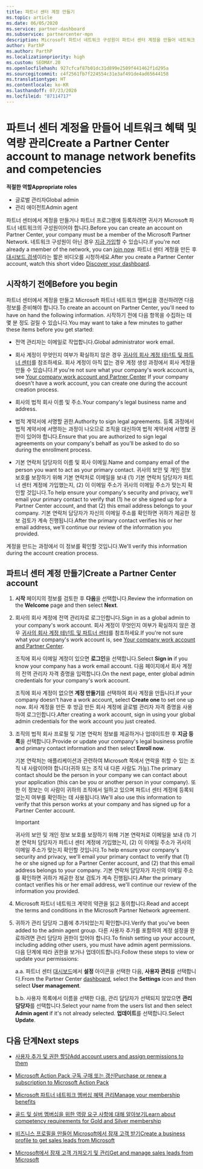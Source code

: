 ```yaml
---
title: 파트너 센터 계정 만들기
ms.topic: article
ms.date: 06/05/2020
ms.service: partner-dashboard
ms.subservice: partnercenter-mpn
description: Microsoft 파트너 네트워크 구성원이 파트너 센터 계정을 만들어 네트워크 혜택 및 역량을 관리하는 방법에 대해 알아봅니다.
author: ParthP
ms.author: ParthP
ms.localizationpriority: high
ms.custom: SEOMAY.20
ms.openlocfilehash: 927cfcaf87b01dc31d899e2509f441462f1d295a
ms.sourcegitcommit: c4f2561fb7f224554c31e3af491de4ad65644158
ms.translationtype: HT
ms.contentlocale: ko-KR
ms.lasthandoff: 07/23/2020
ms.locfileid: "87114717"
---
```

# <a name="create-a-partner-center-account-to-manage-network-benefits-and-competencies"></a><span data-ttu-id="01fb0-103">파트너 센터 계정을 만들어 네트워크 혜택 및 역량 관리</span><span class="sxs-lookup"><span data-stu-id="01fb0-103">Create a Partner Center account to manage network benefits and competencies</span></span>

<span data-ttu-id="01fb0-104">**적절한 역할**</span><span class="sxs-lookup"><span data-stu-id="01fb0-104">**Appropriate roles**</span></span>

- <span data-ttu-id="01fb0-105">글로벌 관리자</span><span class="sxs-lookup"><span data-stu-id="01fb0-105">Global admin</span></span>
- <span data-ttu-id="01fb0-106">관리 에이전트</span><span class="sxs-lookup"><span data-stu-id="01fb0-106">Admin agent</span></span>

<span data-ttu-id="01fb0-107">파트너 센터에서 계정을 만들거나 파트너 프로그램에 등록하려면 귀사가 Microsoft 파트너 네트워크의 구성원이어야 합니다.</span><span class="sxs-lookup"><span data-stu-id="01fb0-107">Before you can create an account on Partner Center, your company must be a member of the Microsoft Partner Network.</span></span> <span data-ttu-id="01fb0-108">네트워크 구성원이 아닌 경우 [지금 가입](https://partner.microsoft.com/commercial#)할 수 있습니다.</span><span class="sxs-lookup"><span data-stu-id="01fb0-108">If you're not already a member of the network, you can [join now](https://partner.microsoft.com/commercial#).</span></span> <span data-ttu-id="01fb0-109">파트너 센터 계정을 만든 후 [대시보드 검색](https://vimeo.com/290338211)이라는 짧은 비디오를 시청하세요.</span><span class="sxs-lookup"><span data-stu-id="01fb0-109">After you create a Partner Center account, watch this short video [Discover your dashboard](https://vimeo.com/290338211).</span></span>

## <a name="before-you-begin"></a><span data-ttu-id="01fb0-110">시작하기 전에</span><span class="sxs-lookup"><span data-stu-id="01fb0-110">Before you begin</span></span>

<span data-ttu-id="01fb0-111">파트너 센터에서 계정을 만들고 Microsoft 파트너 네트워크 멤버십을 갱신하려면 다음 정보를 준비해야 합니다.</span><span class="sxs-lookup"><span data-stu-id="01fb0-111">To create an account on Partner Center, you'll need to have on hand the following information.</span></span> <span data-ttu-id="01fb0-112">시작하기 전에 다음 항목을 수집하는 데 몇 분 정도 걸릴 수 있습니다.</span><span class="sxs-lookup"><span data-stu-id="01fb0-112">You may want to take a few minutes to gather these items before you get started:</span></span>

-   <span data-ttu-id="01fb0-113">전역 관리자는 이메일로 작업합니다.</span><span class="sxs-lookup"><span data-stu-id="01fb0-113">Global administrator work email.</span></span>

-   <span data-ttu-id="01fb0-114">회사 계정이 무엇인지 여부가 확실하지 않은 경우 [귀사의 회사 계정 테넌트 및 파트너 센터](azure-active-directory-tenants-and-partner-center.md)를 참조하세요. 회사 계정이 아직 없는 경우 계정 생성 과정에서 회사 계정을 만들 수 있습니다.</span><span class="sxs-lookup"><span data-stu-id="01fb0-114">If you're not sure what your company's work account is, see [Your company work account and Partner Center](azure-active-directory-tenants-and-partner-center.md) If your company doesn't have a work account, you can create one during the account creation process.</span></span> 

-   <span data-ttu-id="01fb0-115">회사의 법적 회사 이름 및 주소.</span><span class="sxs-lookup"><span data-stu-id="01fb0-115">Your company's legal business name and address.</span></span>  

-   <span data-ttu-id="01fb0-116">법적 계약서에 서명할 권한.</span><span class="sxs-lookup"><span data-stu-id="01fb0-116">Authority to sign legal agreements.</span></span> <span data-ttu-id="01fb0-117">등록 과정에서 법적 계약서에 서명하는 과정이 나오므로 조직을 대신하여 법적 계약서에 서명할 권한이 있어야 합니다.</span><span class="sxs-lookup"><span data-stu-id="01fb0-117">Ensure that you are authorized to sign legal agreements on your company's behalf as you'll be asked to do so during the enrollment process.</span></span>

-   <span data-ttu-id="01fb0-118">기본 연락처 담당자의 이름 및 회사 이메일.</span><span class="sxs-lookup"><span data-stu-id="01fb0-118">Name and company email of the person you want to act as your primary contact.</span></span> <span data-ttu-id="01fb0-119">귀사의 보안 및 개인 정보 보호를 보장하기 위해 기본 연락처로 이메일을 보내 (1) 기본 연락처 담당자가 파트너 센터 계정에 가입했는지, (2) 이 이메일 주소가 귀사의 이메일 주소가 맞는지 확인할 것입니다.</span><span class="sxs-lookup"><span data-stu-id="01fb0-119">To help ensure your company's security and privacy, we'll email your primary contact to verify that (1) he or she signed up for a Partner Center account, and that (2) this email address belongs to your company.</span></span> <span data-ttu-id="01fb0-120">기본 연락처 담당자가 자신의 이메일 주소를 확인하면 귀하가 제공한 정보 검토가 계속 진행됩니다.</span><span class="sxs-lookup"><span data-stu-id="01fb0-120">After the primary contact verifies his or her email address, we'll continue our review of the information you provided.</span></span>

<span data-ttu-id="01fb0-121">계정을 만드는 과정에서 이 정보를 확인할 것입니다.</span><span class="sxs-lookup"><span data-stu-id="01fb0-121">We'll verify this information during the account creation process.</span></span> 
 
## <a name="create-a-partner-center-account"></a><span data-ttu-id="01fb0-122">파트너 센터 계정 만들기</span><span class="sxs-lookup"><span data-stu-id="01fb0-122">Create a Partner Center account</span></span>

1.  <span data-ttu-id="01fb0-123">**시작** 페이지의 정보를 검토한 후 **다음**을 선택합니다.</span><span class="sxs-lookup"><span data-stu-id="01fb0-123">Review the information on the **Welcome** page and then select **Next**.</span></span>

2.  <span data-ttu-id="01fb0-124">회사의 회사 계정에 전역 관리자로 로그인합니다.</span><span class="sxs-lookup"><span data-stu-id="01fb0-124">Sign in as a global admin to your company's work account.</span></span> <span data-ttu-id="01fb0-125">회사 계정이 무엇인지 여부가 확실하지 않은 경우 [귀사의 회사 계정 테넌트 및 파트너 센터](azure-active-directory-tenants-and-partner-center.md)를 참조하세요.</span><span class="sxs-lookup"><span data-stu-id="01fb0-125">If you're not sure what your company's work account   is, see [Your company work account and Partner Center](azure-active-directory-tenants-and-partner-center.md).</span></span>

    <span data-ttu-id="01fb0-126">조직에 회사 이메일 계정이 있으면 **로그인**을 선택합니다.</span><span class="sxs-lookup"><span data-stu-id="01fb0-126">Select **Sign in** if you know your company has a work email account.</span></span> <span data-ttu-id="01fb0-127">다음 페이지에서 회사 계정의 전역 관리자 자격 증명을 입력합니다.</span><span class="sxs-lookup"><span data-stu-id="01fb0-127">On the next page, enter global admin credentials for your company's work account.</span></span> 

    <span data-ttu-id="01fb0-128">조직에 회사 계정이 없으면 **계정 만들기**를 선택하여 회사 계정을 만듭니다.</span><span class="sxs-lookup"><span data-stu-id="01fb0-128">If your company doesn't have a work account, select **Create one** to set one up now.</span></span> <span data-ttu-id="01fb0-129">회사 계정을 만든 후 방금 만든 회사 계정에 글로벌 관리자 자격 증명을 사용하여 로그인합니다.</span><span class="sxs-lookup"><span data-stu-id="01fb0-129">After creating a work account, sign in using your global admin credentials for the work account you just created.</span></span>

3.  <span data-ttu-id="01fb0-130">조직의 법적 회사 프로필 및 기본 연락처 정보를 제공하거나 업데이트한 후 **지금 등록**을 선택합니다.</span><span class="sxs-lookup"><span data-stu-id="01fb0-130">Provide or update your company's legal business profile and primary contact information and then select **Enroll now**.</span></span> 

    <span data-ttu-id="01fb0-131">기본 연락처는 애플리케이션과 관련하여 Microsoft 쪽에서 연락을 취할 수 있는 조직 내 사람이어야 합니다(귀하 또는 조직 내 다른 사람도 가능).</span><span class="sxs-lookup"><span data-stu-id="01fb0-131">The primary contact should be the person in your company we can contact about your application (this can be you or another person in your company).</span></span> <span data-ttu-id="01fb0-132">또한 이 정보는 이 사람이 귀하의 조직에서 일하고 있으며 파트너 센터 계정에 등록되었는지 여부를 확인하는 데 사용됩니다.</span><span class="sxs-lookup"><span data-stu-id="01fb0-132">We'll also use this information to verify that this person works at your company and has signed up for a Partner Center account.</span></span>

    > [!IMPORTANT]  
    > <span data-ttu-id="01fb0-133">귀사의 보안 및 개인 정보 보호를 보장하기 위해 기본 연락처로 이메일을 보내 (1) 기본 연락처 담당자가 파트너 센터 계정에 가입했는지, (2) 이 이메일 주소가 귀사의 이메일 주소가 맞는지 확인할 것입니다.</span><span class="sxs-lookup"><span data-stu-id="01fb0-133">To help ensure your company's security and privacy, we'll email your primary contact to verify that (1) he or she signed up for a Partner Center account, and (2) that this email address belongs to your company.</span></span> <span data-ttu-id="01fb0-134">기본 연락처 담당자가 자신의 이메일 주소를 확인하면 귀하가 제공한 정보 검토가 계속 진행됩니다.</span><span class="sxs-lookup"><span data-stu-id="01fb0-134">After the primary contact verifies his or her email address, we'll continue our review of the information you provided.</span></span>

4.  <span data-ttu-id="01fb0-135">Microsoft 파트너 네트워크 계약의 약관을 읽고 동의합니다.</span><span class="sxs-lookup"><span data-stu-id="01fb0-135">Read and accept the terms and conditions in the Microsoft Partner Network agreement.</span></span> 

5.  <span data-ttu-id="01fb0-136">귀하가 관리 담당자 그룹에 추가되었는지 확인합니다.</span><span class="sxs-lookup"><span data-stu-id="01fb0-136">Verify that you've been added to the admin agent group.</span></span> <span data-ttu-id="01fb0-137">다른 사용자 추가를 포함하여 계정 설정을 완료하려면 관리 담당자 권한이 있어야 합니다.</span><span class="sxs-lookup"><span data-stu-id="01fb0-137">To finish setting up your account, including adding other users, you must have admin agent permissions.</span></span> <span data-ttu-id="01fb0-138">다음 단계에 따라 권한을 보거나 업데이트합니다.</span><span class="sxs-lookup"><span data-stu-id="01fb0-138">Follow these steps to view or update your permissions:</span></span>

    <span data-ttu-id="01fb0-139">a.</span><span class="sxs-lookup"><span data-stu-id="01fb0-139">a.</span></span> <span data-ttu-id="01fb0-140">파트너 센터 [대시보드](https://partner.microsoft.com/dashboard/home**)에서 **설정** 아이콘을 선택한 다음, **사용자 관리**를 선택합니다.</span><span class="sxs-lookup"><span data-stu-id="01fb0-140">From the Partner Center [dashboard](https://partner.microsoft.com/dashboard/home**), select the **Settings** icon and then select **User management**.</span></span>  

    <span data-ttu-id="01fb0-141">b.</span><span class="sxs-lookup"><span data-stu-id="01fb0-141">b.</span></span> <span data-ttu-id="01fb0-142">사용자 목록에서 이름을 선택한 다음, 관리 담당자가 선택되지 않았으면 **관리 담당자**를 선택합니다.</span><span class="sxs-lookup"><span data-stu-id="01fb0-142">Select your name from the users list and then select **Admin agent** if it's not already selected.</span></span> <span data-ttu-id="01fb0-143">**업데이트**를 선택합니다.</span><span class="sxs-lookup"><span data-stu-id="01fb0-143">Select **Update**.</span></span>  

## <a name="next-steps"></a><span data-ttu-id="01fb0-144">다음 단계</span><span class="sxs-lookup"><span data-stu-id="01fb0-144">Next steps</span></span>

-   [<span data-ttu-id="01fb0-145">사용자 추가 및 권한 할당</span><span class="sxs-lookup"><span data-stu-id="01fb0-145">Add account users and assign permissions to them</span></span>](create-user-accounts-and-set-permissions.md)

-   [<span data-ttu-id="01fb0-146">Microsoft Action Pack 구독 구매 또는 갱신</span><span class="sxs-lookup"><span data-stu-id="01fb0-146">Purchase or renew a subscription to Microsoft Action Pack</span></span>](mpn-get-action-pack.md)

-   [<span data-ttu-id="01fb0-147">Microsoft 파트너 네트워크 멤버십 혜택 관리</span><span class="sxs-lookup"><span data-stu-id="01fb0-147">Manage your membership benefits</span></span>](manage-your-partner-network-benefits.md)

-   [<span data-ttu-id="01fb0-148">골드 및 실버 멤버십을 위한 역량 요구 사항에 대해 알아보기</span><span class="sxs-lookup"><span data-stu-id="01fb0-148">Learn about competency requirements for Gold and Silver membership</span></span>](https://partner.microsoft.com/membership/competencies)

-   [<span data-ttu-id="01fb0-149">비즈니스 프로필을 만들어 Microsoft에서 잠재 고객 받기</span><span class="sxs-lookup"><span data-stu-id="01fb0-149">Create a business profile to get sales leads from Microsoft</span></span>](create-a-marketing-profile.md)

-   [<span data-ttu-id="01fb0-150">Microsoft에서 잠재 고객 가져오기 및 관리</span><span class="sxs-lookup"><span data-stu-id="01fb0-150">Get and manage sales leads from Microsoft</span></span>](responding-to-referrals.md)